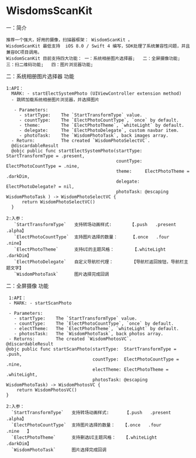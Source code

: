 # WisdomsScanKit

   一：简介
   
    推荐一个强大，好用的摄像，扫描器框架： WisdomScanKit 。
    WisdomScanKit 最低支持  iOS 8.0 / Swift 4 编写，SDK处理了系统兼容性问题，并且兼容OC项目调用。
    WisdomScanKit 目前支持四大功能： 一：系统相册图片选择器;   二：全屏摄像功能;   三：扫二维码功能;   四：图片浏览器功能;
        
  二：系统相册图片选择器 功能
  
    1:API：
      MARK: - startElectSystemPhoto (UIViewController extension method) 
      - 跳转加载系统相册图片浏览器，并选择图片
      
       - Parameters:
         - startType:    The `StartTransformType` value.                
         - countType:    The `ElectPhotoCountType`, `once` by default.  
         - theme:        The `ElectPhotoTheme`, `whiteLight` by default.
         - delegate:     The `ElectPhotoDelegate`, custom navbar item.
         - photoTask:    The `WisdomPhotoTask`, back images array.                     
      - Return:          The created `WisdomPhotoSelectVC`.
      @discardableResult
      @objc public func startElectSystemPhoto(startType: StartTransformType = .present,
                                              countType: ElectPhotoCountType = .nine,
                                              theme:     ElectPhotoTheme = .darkDim,
                                              delegate:  ElectPhotoDelegate? = nil,
                                              photoTask: @escaping WisdomPhotoTask ) -> WisdomPhotoSelectVC {
          return WisdomPhotoSelectVC()
      }

    2:入参：
       `StartTransformType`   支持转场动画样式:       【.push   .present   .alpha】
       `ElectPhotoCountType`  支持图片选择的数量：     【.once   .four      .nine】
       `ElectPhotoTheme`      支持UI的主题风格：       【.whiteLight    .darkDim】
       `ElectPhotoDelegate`   自定义导航栏代理：       【导航栏返回按钮，导航栏主题文字】
       `WisdomPhotoTask`      图片选择完成回调
       
   二：全屏摄像 功能
   
     1:API：
     - MARK: - startScanPhoto

     - Parameters:
       - startType:    The `StartTransformType` value.                  
       - countType:    The `ElectPhotoCountType`, `once` by default.    
       - electTheme:   The `ElectPhotoTheme`, `whiteLight` by default.  
       - photosTask:   The `WisdomPhotoTask`, back photos array.        
     - Returns:        The created `WisdomPhotosVC`.
    @discardableResult
    @objc public func startScanPhoto(startType:  StartTransformType = .push,
                                     countType:  ElectPhotoCountType = .nine,
                                     electTheme: ElectPhotoTheme = .whiteLight,
                                     photosTask: @escaping WisdomPhotoTask) -> WisdomPhotosVC {
        return WisdomPhotosVC()
    }

    2:入参：
      `StartTransformType`   支持转场动画样式:      【.push   .present   .alpha】
      `ElectPhotoCountType`  支持图片选择的数量：   【.once   .four         .nine   】
      `ElectPhotoTheme`      支持删选UI主题风格：   【.whiteLight      .darkDim】
      `WisdomPhotoTask`      图片选择完成回调

       
